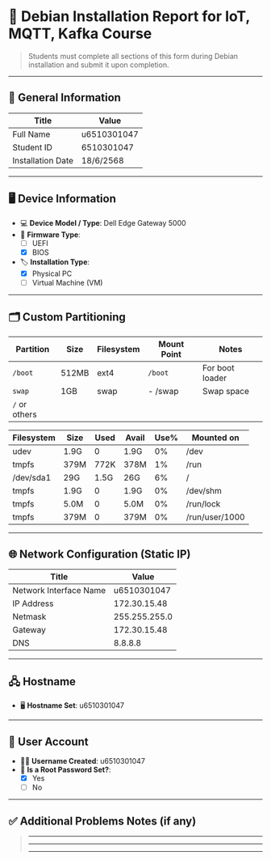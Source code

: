 # 📄 Debian Installation Report for IoT, MQTT, Kafka Course

> Students must complete all sections of this form during Debian installation and submit it upon completion.

---

## 🔧 General Information

| Title                  | Value                                               |
| -----------------------| --------------------------------------------------- |
| Full Name              | u6510301047|
| Student ID              |6510301047 |
| Installation Date      | 18/6/2568 |


---

## 🖥️ Device Information

- 💻 **Device Model / Type**: Dell Edge Gateway 5000
- 🧬 **Firmware Type**:  
  - [ ] UEFI  
  - [x] BIOS  
- 🏷️ **Installation Type**:  
  - [x] Physical PC  
  - [ ] Virtual Machine (VM)

---

## 🗂️ Custom Partitioning

| Partition     | Size   | Filesystem | Mount Point           | Notes              |
|---------------|--------|------------|------------------------|--------------------|
| `/boot`       | 512MB  | ext4       | `/boot`                | For boot loader    |
| `swap`        | 1GB    | swap       | - /swap                     | Swap space         |
| `/` or others |        |            |                        |                    |

Filesystem|      Size|  Used| Avail| Use%| Mounted on|
----------|----------|------|------|-----|-----------|
udev      |      1.9G|     0|  1.9G|   0%| /dev|
tmpfs     |      379M|  772K|  378M|   1%| /run|
/dev/sda1 |       29G|  1.5G|   26G|   6%| /|
tmpfs     |      1.9G|     0|  1.9G|   0%| /dev/shm|
tmpfs     |      5.0M|     0|  5.0M|   0%| /run/lock|
tmpfs     |      379M|     0|  379M|   0%| /run/user/1000|

---

## 🌐 Network Configuration (Static IP)

| Title                   | Value                                               |
| ------------------------| --------------------------------------------------- |
| Network Interface Name  | u6510301047                                         |
| IP Address              | 172.30.15.48                                        |
| Netmask                 | 255.255.255.0                                       |
| Gateway                 | 172.30.15.48                                        |
| DNS                     | 8.8.8.8                                             |

---

## 🖧 Hostname

- 🖥️ **Hostname Set**: u6510301047

---

## 👤 User Account

- 👨‍💻 **Username Created**: u6510301047
- 🔐 **Is a Root Password Set?**:  
  - [X] Yes  
  - [ ] No

---

## ✅ Additional Problems Notes (if any)

> _____________________________________________________________________  
> _____________________________________________________________________  
> _____________________________________________________________________

